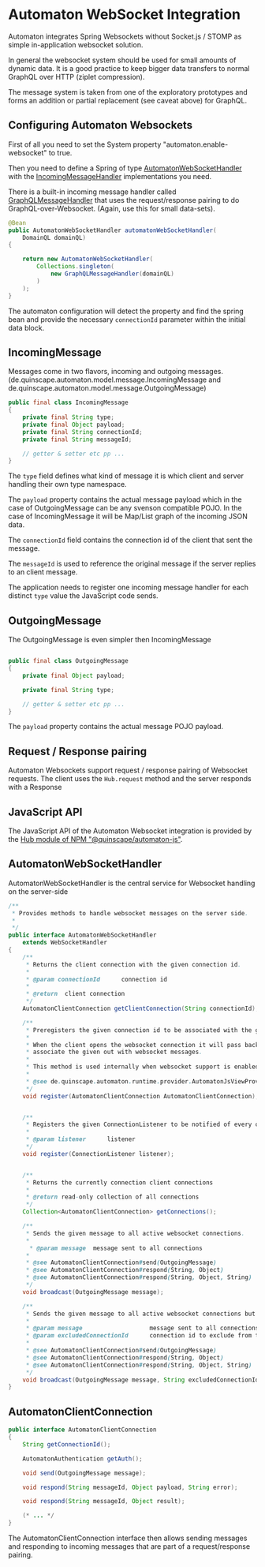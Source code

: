 # Automaton WebSocket Integration

Automaton integrates Spring Websockets without Socket.js / STOMP as simple in-application websocket solution.

In general the websocket system should be used for small amounts of dynamic data. It is a good practice to keep 
bigger data transfers to normal GraphQL over HTTP (ziplet compression).

The message system is taken from one of the exploratory prototypes and forms an addition or partial 
replacement (see caveat above) for GraphQL.


## Configuring Automaton Websockets

First of all you need to set the System property "automaton.enable-websocket" to true.

Then you need to define a Spring of type [AutomatonWebSocketHandler](https://github.com/quinscape/automaton/blob/master/src/main/java/de/quinscape/automaton/runtime/ws/AutomatonWebSocketHandler.java) with
the [IncomingMessageHandler](https://github.com/quinscape/automaton/blob/master/src/main/java/de/quinscape/automaton/runtime/message/IncomingMessageHandler.java) implementations you need.

There is a built-in incoming message handler called [GraphQLMessageHandler](https://github.com/quinscape/automaton/blob/master/src/main/java/de/quinscape/automaton/runtime/message/GraphQLMessageHandler.java) that uses
the request/response pairing to do GraphQL-over-Websocket. (Again, use this for small data-sets).

```java 
@Bean
public AutomatonWebSocketHandler automatonWebSocketHandler(
    DomainQL domainQL)
{

    return new AutomatonWebSocketHandler(
        Collections.singleton(
            new GraphQLMessageHandler(domainQL)
        )
    );
}
```   

The automaton configuration will detect the property and find the spring bean and provide the necessary `connectionId`
parameter within the initial data block.

## IncomingMessage

Messages come in two flavors, incoming and outgoing messages. (de.quinscape.automaton.model.message.IncomingMessage and de.quinscape.automaton.model.message.OutgoingMessage)

```java 
public final class IncomingMessage
{
    private final String type;
    private final Object payload;
    private final String connectionId;
    private final String messageId;

    // getter & setter etc pp ... 
}      
```

The `type` field defines what kind of message it is which client and
server handling their own type namespace.

The `payload` property contains the actual message payload which in the
case of OutgoingMessage can be any svenson compatible POJO. In the case
of IncomingMessage it will be Map/List graph of the incoming JSON data.

The `connectionId` field contains the connection id of the client that
sent the message.

The `messageId` is used to reference the original message if the server
replies to an client message.

The application needs to register one incoming message handler for each 
distinct `type` value the JavaScript code sends.


## OutgoingMessage

The OutgoingMessage is even simpler then IncomingMessage 

```java 

public final class OutgoingMessage
{
    private final Object payload;

    private final String type;

    // getter & setter etc pp ... 
}
```

The `payload` property contains the actual message POJO payload. 

## Request / Response pairing

Automaton Websockets support request / response pairing of Websocket requests. The client uses the
`Hub.request` method and the server responds with a Response 

## JavaScript API

The JavaScript API of the Automaton Websocket integration is provided by the
[Hub module of NPM "@quinscape/automaton-js"](https://github.com/quinscape/automaton-js/blob/master/docs/Hub.md).

## AutomatonWebSocketHandler

AutomatonWebSocketHandler is the central service for Websocket handling on the server-side

```java 
/**
 * Provides methods to handle websocket messages on the server side.
 * 
 */
public interface AutomatonWebSocketHandler
    extends WebSocketHandler
{
    /**
     * Returns the client connection with the given connection id.
     *
     * @param connectionId      connection id
     *
     * @return  client connection
     */
    AutomatonClientConnection getClientConnection(String connectionId);

    /**
     * Preregisters the given connection id to be associated with the given authentication.
     *
     * When the client opens the websocket connection it will pass back the id so we can
     * associate the given out with websocket messages.
     *
     * This method is used internally when websocket support is enabled.
     *
     * @see de.quinscape.automaton.runtime.provider.AutomatonJsViewProvider#provideCommonData(JsViewContext) 
     */
    void register(AutomatonClientConnection AutomatonClientConnection);


    /**
     * Registers the given ConnectionListener to be notified of every opened and closed connection.
     *
     * @param listener      listener
     */
    void register(ConnectionListener listener);


    /**
     * Returns the currently connection client connections
     *
     * @return read-only collection of all connections
     */
    Collection<AutomatonClientConnection> getConnections();

    /**
     * Sends the given message to all active websocket connections.
     *
      * @param message  message sent to all connections
     *                 
     * @see AutomatonClientConnection#send(OutgoingMessage) 
     * @see AutomatonClientConnection#respond(String, Object)  
     * @see AutomatonClientConnection#respond(String, Object, String)   
     */
    void broadcast(OutgoingMessage message);

    /**
     * Sends the given message to all active websocket connections but one
     *
     * @param message                   message sent to all connections
     * @param excludedConnectionId      connection id to exclude from the broadcast
     *
     * @see AutomatonClientConnection#send(OutgoingMessage)
     * @see AutomatonClientConnection#respond(String, Object)
     * @see AutomatonClientConnection#respond(String, Object, String)
     */
    void broadcast(OutgoingMessage message, String excludedConnectionId);
}
```


## AutomatonClientConnection

```java 
public interface AutomatonClientConnection
{
    String getConnectionId();

    AutomatonAuthentication getAuth();

    void send(OutgoingMessage message);

    void respond(String messageId, Object payload, String error);

    void respond(String messageId, Object result);

    (* ... */
}
```

The AutomatonClientConnection interface then allows sending messages and responding to incoming messages
that are part of a request/response pairing.  
